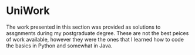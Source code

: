 # UniWork

The work presented in this section was provided as solutions to assgnments during my postgraduate degree. These are not the best peices of work available, however they were the ones that I learned how to code the basics in Python and somewhat in Java.

